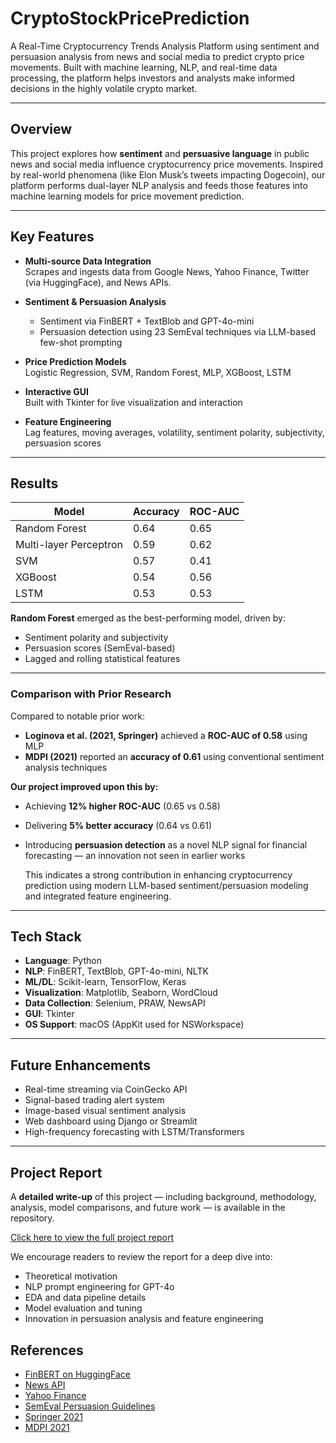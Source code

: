 # CryptoStockPricePrediction

A Real-Time Cryptocurrency Trends Analysis Platform using sentiment and persuasion analysis from news and social media to predict crypto price movements. Built with machine learning, NLP, and real-time data processing, the platform helps investors and analysts make informed decisions in the highly volatile crypto market.

---

## Overview

This project explores how **sentiment** and **persuasive language** in public news and social media influence cryptocurrency price movements. Inspired by real-world phenomena (like Elon Musk’s tweets impacting Dogecoin), our platform performs dual-layer NLP analysis and feeds those features into machine learning models for price movement prediction.

---

## Key Features

- **Multi-source Data Integration**  
  Scrapes and ingests data from Google News, Yahoo Finance, Twitter (via HuggingFace), and News APIs.

- **Sentiment & Persuasion Analysis**  
  - Sentiment via FinBERT + TextBlob and GPT-4o-mini  
  - Persuasion detection using 23 SemEval techniques via LLM-based few-shot prompting

- **Price Prediction Models**  
  Logistic Regression, SVM, Random Forest, MLP, XGBoost, LSTM

- **Interactive GUI**  
  Built with Tkinter for live visualization and interaction

- **Feature Engineering**  
  Lag features, moving averages, volatility, sentiment polarity, subjectivity, persuasion scores

---

## Results

| Model                  | Accuracy | ROC-AUC |
|-----------------------|----------|---------|
| Random Forest          | 0.64     | 0.65    |
| Multi-layer Perceptron | 0.59     | 0.62    |
| SVM                    | 0.57     | 0.41    |
| XGBoost                | 0.54     | 0.56    |
| LSTM                   | 0.53     | 0.53    |

**Random Forest** emerged as the best-performing model, driven by:
- Sentiment polarity and subjectivity
- Persuasion scores (SemEval-based)
- Lagged and rolling statistical features

---

### Comparison with Prior Research

Compared to notable prior work:
- **Loginova et al. (2021, Springer)** achieved a **ROC-AUC of 0.58** using MLP  
- **MDPI (2021)** reported an **accuracy of 0.61** using conventional sentiment analysis techniques

 **Our project improved upon this by:**
- Achieving **12% higher ROC-AUC** (0.65 vs 0.58)
- Delivering **5% better accuracy** (0.64 vs 0.61)
- Introducing **persuasion detection** as a novel NLP signal for financial forecasting — an innovation not seen in earlier works

  This indicates a strong contribution in enhancing cryptocurrency prediction using modern LLM-based sentiment/persuasion modeling and integrated feature engineering.
---

## Tech Stack

- **Language**: Python  
- **NLP**: FinBERT, TextBlob, GPT-4o-mini, NLTK  
- **ML/DL**: Scikit-learn, TensorFlow, Keras  
- **Visualization**: Matplotlib, Seaborn, WordCloud  
- **Data Collection**: Selenium, PRAW, NewsAPI  
- **GUI**: Tkinter  
- **OS Support**: macOS (AppKit used for NSWorkspace)

---

## Future Enhancements

- Real-time streaming via CoinGecko API  
- Signal-based trading alert system  
- Image-based visual sentiment analysis  
- Web dashboard using Django or Streamlit  
- High-frequency forecasting with LSTM/Transformers

---

## Project Report

A **detailed write-up** of this project — including background, methodology, analysis, model comparisons, and future work — is available in the repository.

[Click here to view the full project report](./Final_Report.pdf)

We encourage readers to review the report for a deep dive into:
- Theoretical motivation
- NLP prompt engineering for GPT-4o
- EDA and data pipeline details
- Model evaluation and tuning
- Innovation in persuasion analysis and feature engineering

## References

- [FinBERT on HuggingFace](https://huggingface.co/)
- [News API](https://newsapi.org)
- [Yahoo Finance](https://finance.yahoo.com/)
- [SemEval Persuasion Guidelines](https://knowledge4policy.ec.europa.eu/sites/default/files/JRC132862_technical_report_annotation_guidelines_final_with_affiliations_1.pdf)
- [Springer 2021](https://link.springer.com/article/10.1007/s10994-021-06095-3)
- [MDPI 2021](https://www.mdpi.com/1099-4300/21/6/589)
